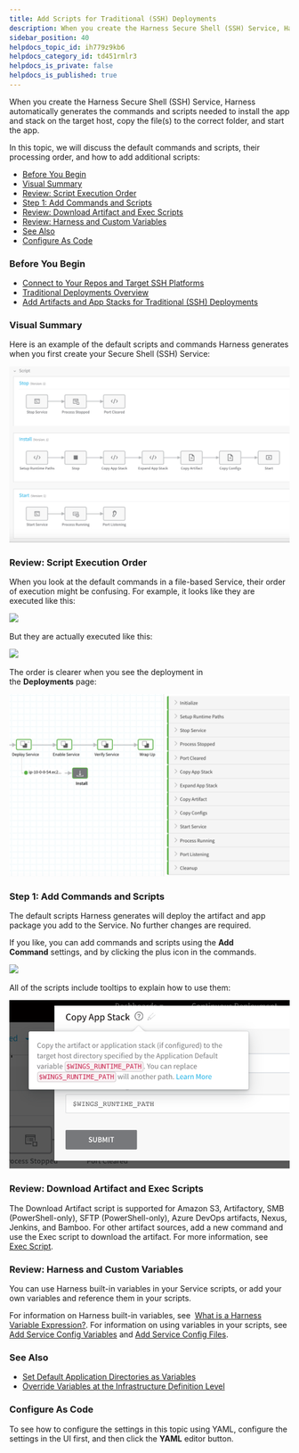 ```yaml
---
title: Add Scripts for Traditional (SSH) Deployments
description: When you create the Harness Secure Shell (SSH) Service, Harness automatically generates the commands and scripts needed to install the app and stack on the target host, copy the file(s) to the correc…
sidebar_position: 40
helpdocs_topic_id: ih779z9kb6
helpdocs_category_id: td451rmlr3
helpdocs_is_private: false
helpdocs_is_published: true
---
```


When you create the Harness Secure Shell (SSH) Service, Harness automatically generates the commands and scripts needed to install the app and stack on the target host, copy the file(s) to the correct folder, and start the app.

In this topic, we will discuss the default commands and scripts, their processing order, and how to add additional scripts:

* [Before You Begin](#before_you_begin)
* [Visual Summary](#visual_summary)
* [Review: Script Execution Order](#review_script_execution_order)
* [Step 1: Add Commands and Scripts](#step_1_add_commands_and_scripts)
* [Review: Download Artifact and Exec Scripts](#undefined)
* [Review: Harness and Custom Variables](#undefined)
* [See Also](#see_also)
* [Configure As Code](#configure_as_code)

### Before You Begin

* [Connect to Your Repos and Target SSH Platforms](connect-to-your-target-ssh-platform.md)
* [Traditional Deployments Overview](traditional-deployments-overview.md)
* [Add Artifacts and App Stacks for Traditional (SSH) Deployments](add-artifacts-for-ssh-deployments.md)

### Visual Summary

Here is an example of the default scripts and commands Harness generates when you first create your Secure Shell (SSH) Service:

![](./static/add-deployment-specs-for-traditional-ssh-deployments-02.png)

### Review: Script Execution Order

When you look at the default commands in a file-based Service, their order of execution might be confusing. For example, it looks like they are executed like this: 

![](./static/add-deployment-specs-for-traditional-ssh-deployments-03\.png)

But they are actually executed like this: 

![](./static/add-deployment-specs-for-traditional-ssh-deployments-04\.png)

The order is clearer when you see the deployment in the **Deployments** page:

![](./static/add-deployment-specs-for-traditional-ssh-deployments-05.png)

### Step 1: Add Commands and Scripts

The default scripts Harness generates will deploy the artifact and app package you add to the Service. No further changes are required.

If you like, you can add commands and scripts using the **Add Command** settings, and by clicking the plus icon in the commands.

![](./static/add-deployment-specs-for-traditional-ssh-deployments-06\.png)

All of the scripts include tooltips to explain how to use them:

![](./static/add-deployment-specs-for-traditional-ssh-deployments-07.png)

### Review: Download Artifact and Exec Scripts

The Download Artifact script is supported for Amazon S3, Artifactory, SMB (PowerShell-only), SFTP (PowerShell-only), Azure DevOps artifacts, Nexus, Jenkins, and Bamboo. For other artifact sources, add a new command and use the Exec script to download the artifact. For more information, see  [Exec Script](https://docs.harness.io/article/qluiky79j8-service-types-and-artifact-sources#exec_script).

### Review: Harness and Custom Variables

You can use Harness built-in variables in your Service scripts, or add your own variables and reference them in your scripts.

For information on Harness built-in variables, see  [What is a Harness Variable Expression?](https://docs.harness.io/article/9dvxcegm90-variables). For information on using variables in your scripts, see  [Add Service Config Variables](https://docs.harness.io/article/q78p7rpx9u-add-service-level-config-variables) and [Add Service Config Files](https://docs.harness.io/article/iwtoq9lrky-add-service-level-configuration-files).

### See Also

* [Set Default Application Directories as Variables](https://docs.harness.io/article/lgg12f0yry-set-default-application-directories-as-variables)
* [Override Variables at the Infrastructure Definition Level](../kubernetes-deployments/override-variables-per-infrastructure-definition.md)

### Configure As Code

To see how to configure the settings in this topic using YAML, configure the settings in the UI first, and then click the **YAML** editor button.


